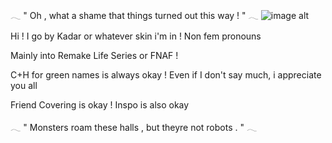 𓂃       " Oh , what a shame that things turned out this way ! "       𓂃
![image alt](https://github.com/Kadarnis/kadarnis/blob/main/Untitled32_20250724163529.png?raw=true)

Hi ! I go by Kadar or whatever skin i'm in ! Non fem pronouns

Mainly into Remake Life Series or FNAF !

C+H for green names is always okay ! Even if I don't say much, i appreciate you all

Friend Covering is okay ! Inspo is also okay

𓂃       " Monsters roam these halls , but theyre not robots . "       𓂃
